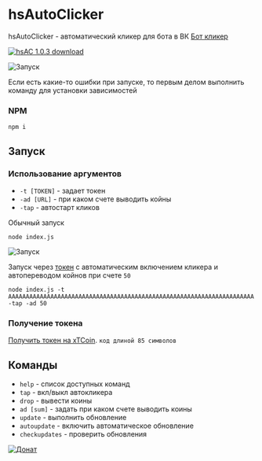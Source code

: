 # hsAutoClicker
hsAutoClicker - автоматический кликер для бота в ВК [Бот кликер](https://vk.com/hsclicker)

[![hsAC 1.0.3 download](https://img.shields.io/badge/hsAC%201.0.3-download-blue.svg?logo=github&style=for-the-badge)](https://github.com/xTCry/hsAutoClicker/archive/master.zip)

![Запуск](https://pp.userapi.com/c856036/v856036425/220ad/dwhxo8-tVUU.jpg)


Если есть какие-то ошибки при запуске, то первым делом выполнить команду для установки зависимостей
### NPM
```shell
npm i
```

## Запуск

### Использование аргументов

* `-t [TOKEN]`      - задает токен
* `-ad [URL]`       - при каком счете выводить койны
* `-tap`            - автостарт кликов

Обычный запуск
```shell
node index.js
```
![Запуск](https://pp.userapi.com/c845416/v845416131/1ecfb6/sRrbZ3H03jY.jpg)

Запуск через [токен](#получение-токена) с автоматическим включением кликера и автопереводом койнов при счете `50`
```shell
node index.js -t AAAAAAAAAAAAAAAAAAAAAAAAAAAAAAAAAAAAAAAAAAAAAAAAAAAAAAAAAAAAAAAAAAAAAA -tap -ad 50
```

### Получение токена

[Получить токен на xTCoin](https://xtcoin.mdewo.com). `код длиной 85 символов`

## Команды
- `help`       - список доступных команд
- `tap`        - вкл/выкл автокликера
- `drop`       - вывести коины
- `ad [sum]`   - задать при каком счете выводить коины
- `update`     - выполнить обновление
- `autoupdate` - включить автоматическое обновление
- `checkupdates` - проверить обновления

  

[![Донат](https://img.shields.io/badge/Донат-Qiwi-orange.svg)](https://qiwi.me/xtcry)
